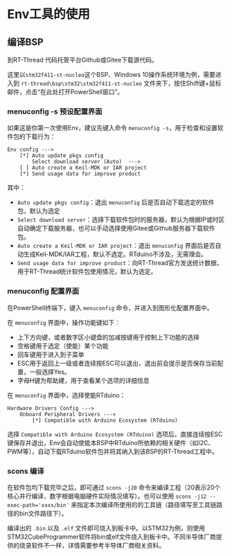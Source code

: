 # Env工具的使用

## 编译BSP

到RT-Thread 代码托管平台Github或Gitee下载源代码。

这里以`stm32f411-st-nucleo`这个BSP、Windows 10操作系统环境为例，需要进入到 `rt-thread\bsp\stm32\stm32f411-st-nucleo` 文件夹下，按住Shift键+鼠标邮件，点击“在此处打开PowerShell窗口”。

### menuconfig -s 预设配置界面

如果这是你第一次使用Env，建议先键入命令 `menuconfig -s`，用于检查和设置软件包的下载行为：

``` Kconfig
Env config --->
    [*] Auto update pkgs config
        Select download server (Auto)  --->
    [ ] Auto create a Keil-MDK or IAR project
    [*] Send usage data for improve product
```

其中：

- `Auto update pkgs config`：退出 `menuconfig` 后是否自动下载选定的软件包，默认为选定
- `Select download server`：选择下载软件包时的服务器，默认为根据IP或时区自动确定下载服务器，也可以手动选择使用Gitee或Github服务器下载软件包。
- `Auto create a Keil-MDK or IAR project`：退出 `menuconfig` 界面后是否自动生成Keil-MDK/IAR工程，默认不选定。RTduino不涉及，无需理会。
- `Send usage data for improve product`：向RT-Thread官方发送统计数据，用于RT-Thread统计软件包使用情况，默认为选定。

### menuconfig 配置界面

在PowerShell终端下，键入 `menuconfig` 命令，并进入到图形化配置界面中。

在 `menuconfig` 界面中，操作功能键如下：

- 上下方向键，或者数字区小键盘的加减按键用于控制上下功能的选择
- 空格键用于选定（使能）某个功能
- 回车键用于进入到子菜单
- ESC用于返回上一级或者连续按ESC可以退出，退出前会提示是否保存当前配置，一般选择Yes。
- 字母H键为帮助建，用于查看某个选项的详细信息

在 `menuconfig` 界面中，选择使能RTduino：

```Kconfig
Hardware Drivers Config --->
    Onboard Peripheral Drivers --->
        [*] Compatible with Arduino Ecosystem (RTduino)
```

选择 `Compatible with Arduino Ecosystem (RTduino)` 选项后，直接连续按ESC键保存并退出，Env会自动使能本BSP中RTduino所依赖的相关硬件（如I2C、PWM等），自动下载RTduino软件包并将其纳入到该BSP的RT-Thread工程中。

### scons 编译

在软件包均下载完毕之后，即可通过 `scons -j20` 命令来编译工程（20表示20个核心并行编译，数字根据电脑硬件实际情况填写）。也可以使用 `scons -j12 --exec-path='xxxx/bin'` 来指定本次编译所使用的的工具链（路径填写至工具链路径的bin文件路径下）。

编译出的 `.bin` 以及 `.elf` 文件即可烧入到板卡中。以STM32为例，则使用STM32CubeProgrammer软件将bin或elf文件烧入到板卡中。不同半导体厂商提供的烧录软件不一样，详情需要参考半导体厂商相关资料。
